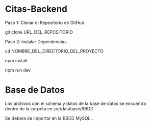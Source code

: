 
# Citas-Backend

Paso 1: Clonar el Repositorio de GitHub

git clone URL_DEL_REPOSITORIO

Paso 2: Instalar Dependencias

cd NOMBRE_DEL_DIRECTORIO_DEL_PROYECTO

npm install

npm run dev

# Base de Datos 

Los archivos con el schema y datos de la base de datos se encuentra dentro de la carpeta en src/database/BBDD.

Se debera de importar en la BBDD MySQL . 
